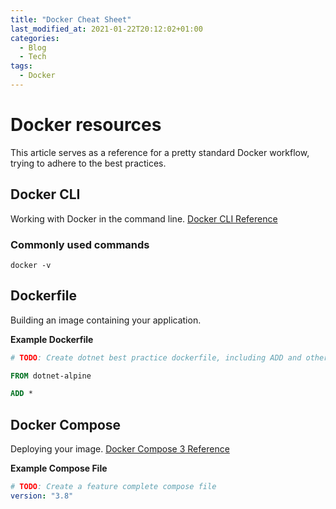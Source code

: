 ```yaml
---
title: "Docker Cheat Sheet"
last_modified_at: 2021-01-22T20:12:02+01:00
categories:
  - Blog
  - Tech
tags:
  - Docker
---
```


# Docker resources

This article serves as a reference for a pretty standard Docker workflow, trying to adhere to the best practices.

## Docker CLI

Working with Docker in the command line. [Docker CLI Reference](https://docs.docker.com/engine/reference/commandline/cli/)

### Commonly used commands

```shell
docker -v

```

## Dockerfile

Building an image containing your application.

**Example Dockerfile**

```Dockerfile
# TODO: Create dotnet best practice dockerfile, including ADD and other Dockerfile actions

FROM dotnet-alpine

ADD *
```

## Docker Compose

Deploying your image. [Docker Compose 3 Reference](https://docs.docker.com/compose/compose-file/compose-file-v3/)

**Example Compose File**

```yaml
# TODO: Create a feature complete compose file
version: "3.8"

```
